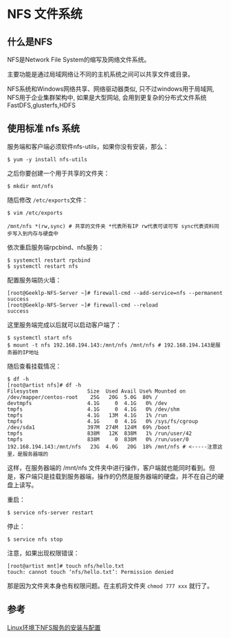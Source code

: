 # NFS 文件系统

## 什么是NFS

NFS是Network File System的缩写及网络文件系统。

主要功能是通过局域网络让不同的主机系统之间可以共享文件或目录。

NFS系统和Windows网络共享、网络驱动器类似, 只不过windows用于局域网, NFS用于企业集群架构中, 如果是大型网站, 会用到更复杂的分布式文件系统FastDFS,glusterfs,HDFS

## 使用标准 nfs 系统

服务端和客户端必须软件nfs-utils，如果你没有安装，那么：

```shell
$ yum -y install nfs-utils
```

之后你要创建一个用于共享的文件夹：

```shell
$ mkdir mnt/nfs
```

随后修改 `/etc/exports`文件：

```shell
$ vim /etc/exports

/mnt/nfs *(rw,sync) # 共享的文件夹 *代表所有IP rw代表可读可写 sync代表资料同步写入到内存与硬盘中
```

依次重启服务端rpcbind、nfs服务：

```shell
$ systemctl restart rpcbind
$ systemctl restart nfs
```

 配置服务端防火墙：

```shell
[root@Geeklp-NFS-Server ~]# firewall-cmd --add-service=nfs --permanent
success
[root@Geeklp-NFS-Server ~]# firewall-cmd --reload
success
```

这里服务端完成以后就可以启动客户端了：

```shell
$ systemctl start nfs
$ mount -t nfs 192.168.194.143:/mnt/nfs /mnt/nfs # 192.168.194.143是服务器的IP地址
```

随后查看挂载情况：

```shell
$ df -h
[root@artist nfs]# df -h
Filesystem                Size  Used Avail Use% Mounted on
/dev/mapper/centos-root    25G   20G  5.0G  80% /
devtmpfs                  4.1G     0  4.1G   0% /dev
tmpfs                     4.1G     0  4.1G   0% /dev/shm
tmpfs                     4.1G   13M  4.1G   1% /run
tmpfs                     4.1G     0  4.1G   0% /sys/fs/cgroup
/dev/sda1                 397M  274M  124M  69% /boot
tmpfs                     838M   12K  838M   1% /run/user/42
tmpfs                     838M     0  838M   0% /run/user/0
192.168.194.143:/mnt/nfs   23G  4.0G   20G  18% /mnt/nfs # <-----注意这里，是服务器端的
```

这样，在服务器端的 /mnt/nfs 文件夹中进行操作，客户端就也能同时看到。但是，客户端只是挂载到服务器端，操作的仍然是服务器端的硬盘，并不在自己的硬盘上读写。

重启：

```shell
$ service nfs-server restart
```

停止：

```shell
$ service nfs stop
```

注意，如果出现权限错误：

```
[root@artist mnt]# touch nfs/hello.txt
touch: cannot touch ‘nfs/hello.txt’: Permission denied
```

那是因为文件夹本身也有权限问题。在主机将文件夹 `chmod 777 xxx` 就行了。

## 参考

[Linux环境下NFS服务的安装与配置](https://blog.csdn.net/solaraceboy/article/details/78743563)